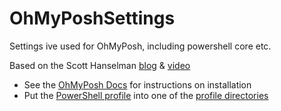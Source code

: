 # OhMyPoshSettings
Settings ive used for OhMyPosh, including powershell core etc.

Based on the Scott Hanselman [blog](https://www.hanselman.com/blog/my-ultimate-powershell-prompt-with-oh-my-posh-and-the-windows-terminal) & [video](https://www.youtube.com/watch?v=VT2L1SXFq9U)

- See the [OhMyPosh Docs](https://ohmyposh.dev/docs/windows) for instructions on installation
- Put the [PowerShell profile](PowerShell/Microsoft.PowerShell_profile.ps1) into one of the [profile directories](https://docs.microsoft.com/en-us/powershell/module/microsoft.powershell.core/about/about_profiles?view=powershell-7.2)
